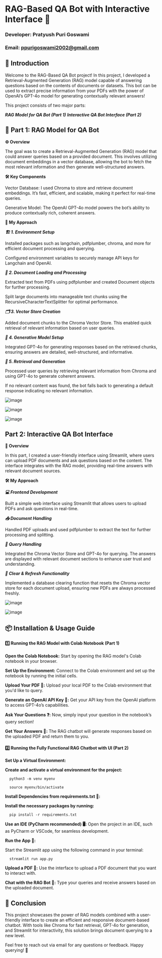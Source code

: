 # RAG-Based QA Bot with Interactive Interface 🚀

### Developer: Pratyush Puri Goswami
### Email: ppurigoswami2002@gmail.com

## 🌟 Introduction

Welcome to the RAG-Based QA Bot project! In this project, I developed a Retrieval-Augmented Generation (RAG) model capable of answering questions based on the contents of documents or datasets. This bot can be used to extract precise information from your PDFs with the power of OpenAI’s GPT-4o model for generating contextually relevant answers!

This project consists of two major parts:

***RAG Model for QA Bot (Part 1)***
***Interactive QA Bot Interface (Part 2)***

## 🧠 Part 1: RAG Model for QA Bot

**⚙️ Overview**

The goal was to create a Retrieval-Augmented Generation (RAG) model that could answer queries based on a provided document. This involves utilizing document embeddings in a vector database, allowing the bot to fetch the most relevant information and then generate well-structured answers.

**🛠️ Key Components**

Vector Database: I used Chroma to store and retrieve document embeddings. It’s fast, efficient, and scalable, making it perfect for real-time queries.

Generative Model: The OpenAI GPT-4o model powers the bot’s ability to produce contextually rich, coherent answers.

**🧩 My Approach**

***🏗️ 1. Environment Setup***

Installed packages such as langchain, pdfplumber, chroma, and more for efficient document processing and querying.

Configured environment variables to securely manage API keys for Langchain and OpenAI.

***📄 2. Document Loading and Processing***

Extracted text from PDFs using pdfplumber and created Document objects for further processing.

Split large documents into manageable text chunks using the RecursiveCharacterTextSplitter for optimal performance.

***🗂️ 3. Vector Store Creation***

Added document chunks to the Chroma Vector Store. This enabled quick retrieval of relevant information based on user queries.

***🤖 4. Generative Model Setup***

Integrated GPT-4o for generating responses based on the retrieved chunks, ensuring answers are detailed, well-structured, and informative.

***🔄 5. Retrieval and Generation***

Processed user queries by retrieving relevant information from Chroma and using GPT-4o to generate coherent answers.

If no relevant content was found, the bot falls back to generating a default response indicating no relevant information.

![image](https://github.com/user-attachments/assets/93838f8d-cab0-4e71-be74-dad85ccab306)

![image](https://github.com/user-attachments/assets/3f82ca71-be6f-429c-9635-154527782901)

![image](https://github.com/user-attachments/assets/ca2802e6-544d-4116-a872-fadeec91aebd)



## Part 2: Interactive QA Bot Interface

**🌟 Overview**

In this part, I created a user-friendly interface using Streamlit, where users can upload PDF documents and ask questions based on the content. The interface integrates with the RAG model, providing real-time answers with relevant document sources.

**🛠️ My Approach**

***💻 Frontend Development***

Built a simple web interface using Streamlit that allows users to upload PDFs and ask questions in real-time.

***📥 Document Handling***

Handled PDF uploads and used pdfplumber to extract the text for further processing and splitting.

***🧠 Query Handling***

Integrated the Chroma Vector Store and GPT-4o for querying. The answers are displayed with relevant document sections to enhance user trust and understanding.

***🔄 Clear & Refresh Functionality***

Implemented a database clearing function that resets the Chroma vector store for each document upload, ensuring new PDFs are always processed freshly.

![image](https://github.com/user-attachments/assets/880d3429-d454-4d65-a20d-ba13ae7f690a)

![image](https://github.com/user-attachments/assets/3f312d03-3575-446e-8002-2728cee17572)


## 📦 Installation & Usage Guide


#### 1️⃣ Running the RAG Model with Colab Notebook (Part 1)

**Open the Colab Notebook:** Start by opening the RAG model's Colab notebook in your browser.

**Set Up the Environment:** Connect to the Colab environment and set up the notebook by running the initial cells.

**Upload Your PDF 📄:** Upload your local PDF to the Colab environment that you'd like to query.

**Generate an OpenAI API Key 🔑:** Get your API key from the OpenAI platform to access GPT-4o’s capabilities.

**Ask Your Questions ❓:** Now, simply input your question in the notebook’s query section!

**Get Your Answers 🎉:** The RAG chatbot will generate responses based on the uploaded PDF and return them to you.



#### 2️⃣ Running the Fully Functional RAG Chatbot with UI (Part 2)

**Set Up a Virtual Environment:**

**Create and activate a virtual environment for the project:**

      python3 -m venv myenv  

      source myenv/bin/activate  

**Install Dependencies from requirements.txt 📜:**

**Install the necessary packages by running:**

      pip install -r requirements.txt  

**Use an IDE (PyCharm recommended) 🖥️:** Open the project in an IDE, such as PyCharm or VSCode, for seamless development.

**Run the App 🚀:** 

Start the Streamlit app using the following command in your terminal:

      streamlit run app.py  

**Upload a PDF 📂:** Use the interface to upload a PDF document that you want to interact with.

**Chat with the RAG Bot 💬:** Type your queries and receive answers based on the uploaded document.



## 🚀 Conclusion
This project showcases the power of RAG models combined with a user-friendly interface to create an efficient and responsive document-based chatbot. With tools like Chroma for fast retrieval, GPT-4o for generation, and Streamlit for interactivity, this solution brings document querying to a new level.

Feel free to reach out via email for any questions or feedback. Happy querying! 🎉
